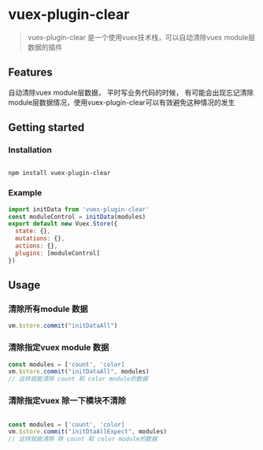 # vuex-plugin-clear

> vuex-plugin-clear 是一个使用vuex技术栈，可以自动清除vuex module层数据的插件

## Features
自动清除vuex module层数据，
平时写业务代码的时候，
有可能会出现忘记清除module层数据情况，使用vuex-plugin-clear可以有效避免这种情况的发生

## Getting started
### Installation
```

npm install vuex-plugin-clear
```

### Example
```javascript
import initData from 'vuex-plugin-clear'
const moduleControl = initData(modules)
export default new Vuex.Store({
  state: {},
  mutations: {},
  actions: {},
  plugins: [moduleControl]
})

```
## Usage
### 清除所有module 数据
 ```javascript
vm.$store.commit("initDataAll")
 ```

### 清除指定vuex module 数据
 ```javascript
const modules = ['count', 'color]
vm.$store.commit("initDataAll", modules)
// 这样就能清除 count 和 color module的数据
 ```
 
### 清除指定vuex 除一下模块不清除
 ```javascript

const modules = ['count', 'color]
vm.$store.commit("initDtaAllExpect", modules)
 // 这样就能清除 除 count 和 color module的数据
 ```



